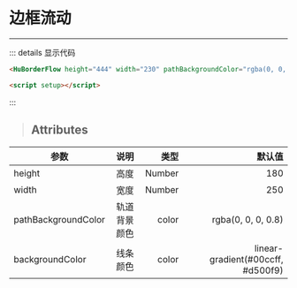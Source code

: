 # 边框流动
---

<HuBorderFlow height="444" width="230" pathBackgroundColor="rgba(0, 0, 0, 0.8)" backgroundColor="linear-gradient(#00ccff, #d500f9)"></HuBorderFlow>

<script setup>
</script>
::: details 显示代码

```html
<HuBorderFlow height="444" width="230" pathBackgroundColor="rgba(0, 0, 0, 0.8)" backgroundColor="linear-gradient(#00ccff, #d500f9)"></HuBorderFlow>

<script setup></script>
```

:::

> ## Attributes

| 参数        |     说明     |   类型 |  默认值 |
| ----------- | :----------: | -----: | ------: |
| height      |    高度    | Number |      180 |
| width       |  宽度  |  Number |      250 |
| pathBackgroundColor   | 轨道背景颜色 | color |   rgba(0, 0, 0, 0.8) |
| backgroundColor |   线条颜色   |  color | linear-gradient(#00ccff, #d500f9) |